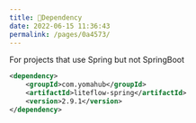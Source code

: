 ```yaml
---
title: 🧬Dependency
date: 2022-06-15 11:36:43
permalink: /pages/0a4573/
---
```


For projects that use Spring but not SpringBoot

```xml
<dependency>
	<groupId>com.yomahub</groupId>
    <artifactId>liteflow-spring</artifactId>
	<version>2.9.1</version>
</dependency>
```